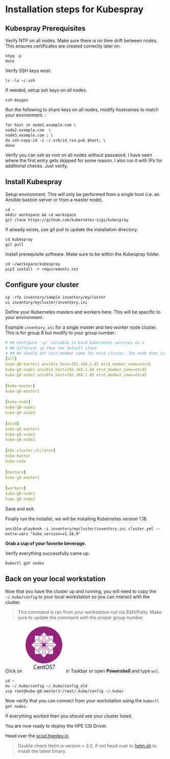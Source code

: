 # Installation steps for Kubespray 

## Kubespray Prerequisites

Verify NTP on all nodes. Make sure there is no time drift between nodes. This ensures certificates are created correctly later on.

```
ntpq -p
date
```

Verify SSH keys exist:

```
ls -la ~/.ssh
```

If needed, setup ssh keys on all nodes.

```
ssh-keygen
```

Run the following to share keys on all nodes, modify hostnames to match your environment. :

```
for host in node1.example.com \
node2.example.com  \
node3.example.com ; \
do ssh-copy-id -i ~/.ssh/id_rsa.pub $host; \
done
```

Verify you can ssh as root on all nodes without password. I have seen where the first entry gets skipped for some reason. I also run it with IPs for additional checks. Just verify.

## Install Kubespray

Setup environment. This will only be performed from a single host (i.e. an Ansible bastion server or from a master node).

```
cd ~ 
mkdir workspace && cd workspace
git clone https://github.com/kubernetes-sigs/kubespray 
```

If already exists, use git pull to update the installation directory.
```
cd kubespray
git pull
```

Install prerequisite software. Make sure to be within the Kubespray folder.

```
cd ~/workspace/kubespray
pip3 install -r requirements.txt
```

## Configure your cluster
```
cp -rfp inventory/sample inventory/mycluster
vi inventory/mycluster/inventory.ini
```

Define your Kubernetes masters and workers here. This will be specific to your environment. 

Example `inventory.ini` for a single master and two worker node cluster. This is for group 8 but modify to your group number.
```yaml
# ## Configure 'ip' variable to bind kubernetes services on a
# ## different ip than the default iface
# ## We should set etcd_member_name for etcd cluster. The node that is not a etcd member do not need to set the value, or can set the empty string value.
[all]
kube-g8-master1 ansible_host=192.168.1.81 etcd_member_name=etcd1
kube-g8-node1 ansible_host=192.168.1.84 etcd_member_name=etcd2
kube-g8-node2 ansible_host=192.168.1.85 etcd_member_name=etcd3

[kube-master]
kube-g8-master1

[kube-node]
kube-g8-node1
kube-g8-node2

[etcd]
kube-g8-master1
kube-g8-node1
kube-g8-node2

[k8s-cluster:children]
kube-master
kube-node

[masters]
kube-g8-master1

[workers]
kube-g8-node1
kube-g8-node2
```


Save and exit.

Finally run the installer, we will be installing Kubernetes version 1.18.
```
ansible-playbook -i inventory/mycluster/inventory.ini cluster.yml --extra-vars "kube_version=v1.18.9"
```

**Grab a cup of your favorite beverage.**

Verify everything successfully came up:

```
kubectl get nodes
```

## Back on your local workstation

Now that you have the cluster up and running, you will need to copy the `~/.kube/config` to your local workstation so you can interact with the cluster. 

> This command is ran from your workstation not via SSH/Putty. Make sure to update the command with the proper group number.

Click on ![WSL](images/centos_logo.png) in Taskbar or open **Powershell** and type `wsl`.

```
cd ~
mv ~/.kube/config ~/.kube/config_old
scp root@kube-g8-master1:/root/.kube/config ~/.kube/
```

Now verify that you can connect from your workstation using the `kubectl get nodes`.

If everything worked then you should see your cluster listed.

You are now ready to deploy the HPE CSI Driver.

Head over the [scod.hpedev.io](https://scod.hpedev.io/csi_driver/deployment.html). 

> Double check Helm is version > 3.2, if not head over to [helm.sh](https://helm.sh/docs/intro/install/) to install the latest binary.